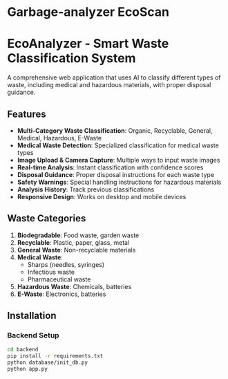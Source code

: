 # Garbage-analyzer EcoScan
# EcoAnalyzer - Smart Waste Classification System

A comprehensive web application that uses AI to classify different types of waste, including medical and hazardous materials, with proper disposal guidance.

## Features

- **Multi-Category Waste Classification**: Organic, Recyclable, General, Medical, Hazardous, E-Waste
- **Medical Waste Detection**: Specialized classification for medical waste types
- **Image Upload & Camera Capture**: Multiple ways to input waste images
- **Real-time Analysis**: Instant classification with confidence scores
- **Disposal Guidance**: Proper disposal instructions for each waste type
- **Safety Warnings**: Special handling instructions for hazardous materials
- **Analysis History**: Track previous classifications
- **Responsive Design**: Works on desktop and mobile devices

## Waste Categories

1. **Biodegradable**: Food waste, garden waste
2. **Recyclable**: Plastic, paper, glass, metal
3. **General Waste**: Non-recyclable materials
4. **Medical Waste**: 
   - Sharps (needles, syringes)
   - Infectious waste
   - Pharmaceutical waste
5. **Hazardous Waste**: Chemicals, batteries
6. **E-Waste**: Electronics, batteries

## Installation

### Backend Setup
```bash
cd backend
pip install -r requirements.txt
python database/init_db.py
python app.py
